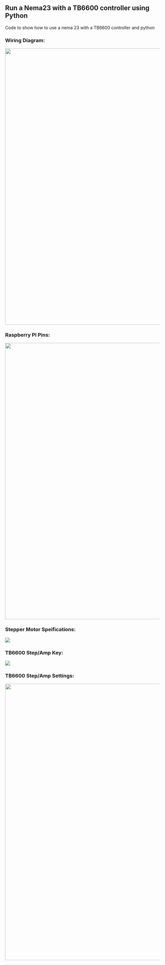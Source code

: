 ## Run a Nema23 with a TB6600 controller using Python
Code to show how to use a nema 23 with a TB6600 controller and python

### Wiring Diagram:
<a href="https://raw.githubusercontent.com/danielwilczak101/Nema23_TB6600_Python/tree/media/images/stepper_motor_wire_diagram.png">
<img  src="https://raw.githubusercontent.com/danielwilczak101/Nema23_TB6600_Python/tree/media/images/stepper_motor_wire_diagram.png" width="900px"></a>

### Raspberry PI Pins:
<a href="https://raw.githubusercontent.com/danielwilczak101/Nema23_TB6600_Python/tree/media/images/Raspberry-Pi-GPIO-Header-with-Photo.png">
<img  src="https://raw.githubusercontent.com/danielwilczak101/Nema23_TB6600_Python/tree/media/images/Raspberry-Pi-GPIO-Header-with-Photo.png" width="900px"></a>


### Stepper Motor Speifications:
<a href="https://raw.githubusercontent.com/danielwilczak101/Nema23_TB6600_Python/tree/media/images/specifications_23HS22-2804S.png">
<img  src="https://raw.githubusercontent.com/danielwilczak101/Nema23_TB6600_Python/tree/media/images/specifications_23HS22-2804S.png"></a>

### TB6600 Step/Amp Key:
<a href="https://raw.githubusercontent.com/danielwilczak101/Nema23_TB6600_Python/tree/media/images/tb6600.jpg">
<img  src="https://raw.githubusercontent.com/danielwilczak101/Nema23_TB6600_Python/tree/media/images/tb6600.jpg"></a>

### TB6600 Step/Amp Settings:
<a href="https://raw.githubusercontent.com/danielwilczak101/Nema23_TB6600_Python/tree/media/images/Nema23_Setting_config.jpg">
<img  src="https://raw.githubusercontent.com/danielwilczak101/Nema23_TB6600_Python/tree/media/images/Nema23_Setting_config.jpg" width="900px"></a>






